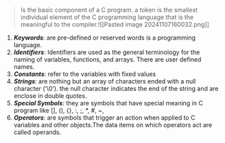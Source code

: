 > Is the basic component of a C program.
> a token is the smallest individual element of the C programming language that is the meaningful to the compiler.![[Pasted image 20241107160032.png]]

1. ***Keywords***: are pre-defined or reserved words is a programming language.
2. ***Identifiers***: Identifiers are used as the general terminology for the naming of variables, functions, and arrays. There are user defined names.
3. ***Constants***: refer to the variables with fixed values
4. ***Strings***: are nothing but an array of characters ended with a null character (‘\0’). the null character indicates the end of the string and are enclose in double quotes. 
5. ***Special Symbols***: they are symbols that have special meaning in C program like [], (), {}, :, ;, *, #, ~,
6. ***Operators***: are symbols that trigger an action when applied to C variables and other objects.The data items on which operators act are called operands.
